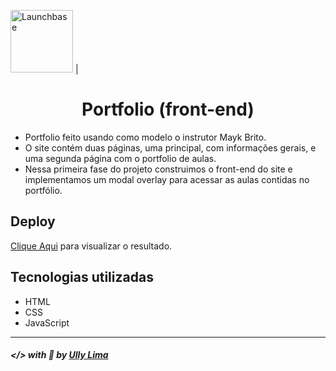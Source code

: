 <img alt="Launchbase" src="https://storage.googleapis.com/golden-wind/bootcamp-launchbase/logo.png" width="100px" /> | <h1 align="center">Portfolio (front-end)</h1>

- Portfolio feito usando como modelo o instrutor Mayk Brito. 
- O site contém duas páginas, uma principal, com informações gerais, e uma segunda página com o portfolio de aulas.
- Nessa primeira fase do projeto construimos o front-end do site e implementamos um modal overlay para acessar as aulas contidas no portfólio.

## Deploy
[Clique Aqui](https://ullyolima.github.io/launchbase-portfolio/index.html) para visualizar o resultado.

## Tecnologias utilizadas

- HTML
- CSS
- JavaScript

---

##### </> with :black_heart: by [Ully Lima](https://github.com/ullyolima)
